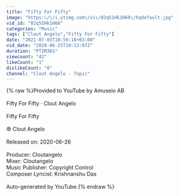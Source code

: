 ```yaml
---
title: "Fifty For Fifty"
image: "https:\/\/i.ytimg.com\/vi\/82q51Hk1H68\/hqdefault.jpg"
vid_id: "82q51Hk1H68"
categories: "Music"
tags: ["Clout Angelo","Fifty For Fifty"]
date: "2021-07-03T18:59:16+03:00"
vid_date: "2020-06-25T10:13:07Z"
duration: "PT2M36S"
viewcount: "42"
likeCount: "1"
dislikeCount: "0"
channel: "Clout Angelo - Topic"
---
```

{% raw %}Provided to YouTube by Amuseio AB<br /><br />Fifty For Fifty · Clout Angelo<br /><br />Fifty For Fifty<br /><br />℗ Clout Angelo<br /><br />Released on: 2020-06-26<br /><br />Producer: Cloutangelo<br />Mixer: Cloutangelo<br />Music  Publisher: Copyright Control<br />Composer  Lyricist: Krishnanshu Das<br /><br />Auto-generated by YouTube.{% endraw %}
